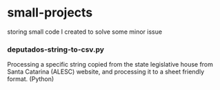 # small-projects
storing small code I created to solve some minor issue

<h3>deputados-string-to-csv.py</h3>
  Processing a specific string copied from the state legislative house from Santa Catarina (ALESC) website, and processing it to a sheet friendly format. (Python)
